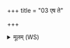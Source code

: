 +++
title = "03 एष ते"

+++
<details><summary>मूलम् (WS)</summary>

एष ते अघ्न्ये वत्सस्तं वाञ्छः ।  
तं सत्योक्तिं ब्रूमः ॥ ३ ॥
</details>